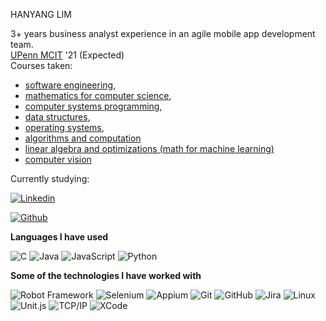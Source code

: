 <!-- Greeting -->
HANYANG LIM

<!--Introduction -->
3+ years business analyst experience in an agile mobile app development team.<br>
[UPenn MCIT](https://onlinelearning.seas.upenn.edu/mcit/) '21 (Expected) <br>
Courses taken: <br>
* [software engineering](https://www.seas.upenn.edu/~cit591/), <br>
* [mathematics for computer science](https://sites.google.com/seas.upenn.edu/cit592), <br>
* [computer systems programming](https://www.seas.upenn.edu/~cit593/), <br>
* [data structures](https://www.seas.upenn.edu/~cit594/), <br>
* [operating systems](https://www.seas.upenn.edu/~cit595/), <br>
* [algorithms and computation](https://www.seas.upenn.edu/~cit596/) <br>
* [linear algebra and optimizations (math for machine learning)](https://www.cis.upenn.edu/~cis515/) <br>
* [computer vision](https://www.seas.upenn.edu/~cit591/) <br>

Currently studying: 


<!-- Your badges -->
[![Linkedin](https://img.shields.io/badge/-hanyangl-blue?style=flat&logo=Linkedin&logoColor=white)](https://www.linkedin.com/in/https://www.linkedin.com/in/limhanyang/)
<!-- Profile View Count and GitStats -->
[![Github](https://img.shields.io/badge/-hanyangl-black?style=flat&labelColor=black&logo=github&logoColor=white)](https://gitstats.me/hanyangl)


**Languages I have used**

![C](https://img.shields.io/badge/-C-000000?style=flat&logo=C)
![Java](https://img.shields.io/badge/-Java-000000?style=flat&logo=Java&logoColor=FFFFFF)
![JavaScript](https://img.shields.io/badge/-JavaScript-000000?style=flat&logo=javascript)
![Python](https://img.shields.io/badge/-Python-000000?style=flat&logo=python)

**Some of the technologies I have worked with**

![Robot Framework](https://img.shields.io/badge/-Robot%20Framework-000000?style=flat)
![Selenium](https://img.shields.io/badge/-Selenium-000000?style=flat)
![Appium](https://img.shields.io/badge/-Appium-000000?style=flat)
![Git](https://img.shields.io/badge/-Git-000000?style=flat&logo=git&logoColor=F05032)
![GitHub](https://img.shields.io/badge/-GitHub-000000?style=flat&logo=github&logoColor=FFFFFF)
![Jira](https://img.shields.io/badge/-Jira-000000?style=flat&logo=jira-software&logoColor=white&logoColor=0052CC)
![Linux](https://img.shields.io/badge/-Linux-000000?style=flat&logo=linux&logoColor=FCC624)
![Unit.js](https://img.shields.io/badge/-Node.js-000000?style=flat&logo=node.js&logoColor=339933)
![TCP/IP](https://img.shields.io/badge/-TCP/IP-000000?style=flat&logo=cisco&logoColor=white)
![XCode](https://img.shields.io/badge/-XCode-000000?style=flat&logo=XCode&logoColor=1575F9)

<!--
**hanyangl/hanyangl** is a ✨ _special_ ✨ repository because its `README.md` (this file) appears on your GitHub profile.

Here are some ideas to get you started:

- 🔭 I’m currently working on ...
- 🌱 I’m currently learning ...
- 👯 I’m looking to collaborate on ...
- 🤔 I’m looking for help with ...
- 💬 Ask me about ...
- 📫 How to reach me: ...
- 😄 Pronouns: ...
- ⚡ Fun fact: ...
-->
